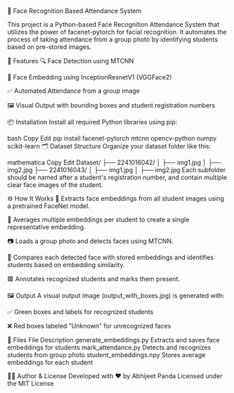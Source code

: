 📸 Face Recognition Based Attendance System

This project is a Python-based Face Recognition Attendance System that utilizes the power of facenet-pytorch for facial recognition. It automates the process of taking attendance from a group photo by identifying students based on pre-stored images.

🚀 Features
🔍 Face Detection using MTCNN

🧠 Face Embedding using InceptionResnetV1 (VGGFace2)

✅ Automated Attendance from a group image

🖼️ Visual Output with bounding boxes and student registration numbers

📦 Installation
Install all required Python libraries using pip:

bash
Copy
Edit
pip install facenet-pytorch mtcnn opencv-python numpy scikit-learn
🗂️ Dataset Structure
Organize your dataset folder like this:

mathematica
Copy
Edit
Dataset/
├── 2241016042/
│   ├── img1.jpg
│   ├── img2.jpg
├── 2241016043/
│   ├── img1.jpg
│   ├── img2.jpg
Each subfolder should be named after a student's registration number, and contain multiple clear face images of the student.

⚙️ How It Works
🔧 Extracts face embeddings from all student images using a pretrained FaceNet model.

🧠 Averages multiple embeddings per student to create a single representative embedding.

📷 Loads a group photo and detects faces using MTCNN.

🔁 Compares each detected face with stored embeddings and identifies students based on embedding similarity.

🟩 Annotates recognized students and marks them present.

🖼️ Output
A visual output image (output_with_boxes.jpg) is generated with:

✅ Green boxes and labels for recognized students

❌ Red boxes labeled "Unknown" for unrecognized faces

📁 Files
File	Description
generate_embeddings.py	Extracts and saves face embeddings for students
mark_attendance.py	Detects and recognizes students from group photo
student_embeddings.npy	Stores average embeddings for each student

👨‍💻 Author & License
Developed with ❤️ by Abhijeet Panda
Licensed under the MIT License

